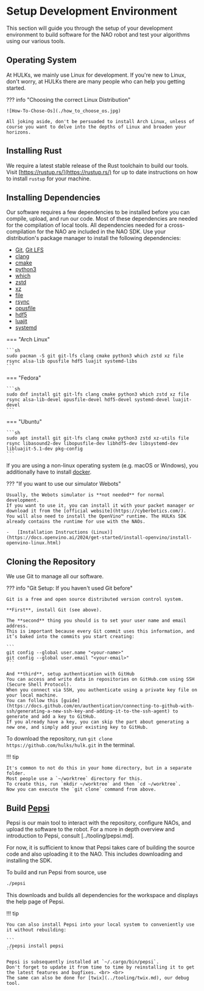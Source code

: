 # Setup Development Environment

This section will guide you through the setup of your development environment to build software for the NAO robot and test your algorithms using our various tools.

## Operating System

At HULKs, we mainly use Linux for development.
If you're new to Linux, don't worry, at HULKs there are many people who can help you getting started.

??? info "Choosing the correct Linux Distribution"

    ![How-To-Chose-Os](./how_to_choose_os.jpg)

    All joking aside, don't be persuaded to install Arch Linux, unless of course you want to delve into the depths of Linux and broaden your horizons.

## Installing Rust

We require a latest stable release of the Rust toolchain to build our tools.
Visit [https://rustup.rs/](https://rustup.rs/) for up to date instructions on how to install `rustup` for your machine.

## Installing Dependencies

Our software requires a few dependencies to be installed before you can compile, upload, and run our code.
Most of these dependencies are needed for the compilation of local tools.
All dependencies needed for a cross-compilation for the NAO are included in the NAO SDK.
Use your distribution's package manager to install the following dependencies:

-   [Git](https://git-scm.com/), [Git LFS](https://git-lfs.com/)
-   [clang](https://clang.llvm.org/)
-   [cmake](https://cmake.org/)
-   [python3](https://www.python.org/)
-   [which](https://carlowood.github.io/which/)
-   [zstd](http://www.zstd.net/)
-   [xz](https://tukaani.org/xz/)
-   [file](https://darwinsys.com/file/)
-   [rsync](https://rsync.samba.org/)
-   [opusfile](https://opus-codec.org/)
-   [hdf5](https://www.hdfgroup.org/solutions/hdf5/)
-   [luajit](https://luajit.org/)
-   [systemd](https://www.freedesktop.org/wiki/Software/systemd/)

=== "Arch Linux"

    ```sh
    sudo pacman -S git git-lfs clang cmake python3 which zstd xz file rsync alsa-lib opusfile hdf5 luajit systemd-libs
    ```

=== "Fedora"

    ```sh
    sudo dnf install git git-lfs clang cmake python3 which zstd xz file rsync alsa-lib-devel opusfile-devel hdf5-devel systemd-devel luajit-devel
    ```

=== "Ubuntu"

    ```sh
    sudo apt install git git-lfs clang cmake python3 zstd xz-utils file rsync libasound2-dev libopusfile-dev libhdf5-dev libsystemd-dev libluajit-5.1-dev pkg-config
    ```

If you are using a non-linux operating system (e.g. macOS or Windows), you additionally have to install [docker](https://docs.docker.com/engine/install/).

??? "If you want to use our simulator Webots"

    Usually, the Webots simulator is **not needed** for normal development.
    If you want to use it, you can install it with your packet manager or download it from the [official website](https://cyberbotics.com/).
    You will also need to install the OpenVino™ runtime. The HULKs SDK already contains the runtime for use with the NAOs.

    -   [Installation Instructions (Linux)](https://docs.openvino.ai/2024/get-started/install-openvino/install-openvino-linux.html)

## Cloning the Repository

We use Git to manage all our software.

??? info "Git Setup: If you haven't used Git before"

    Git is a free and open source distributed version control system.

    **First**, install Git (see above).

    The **second** thing you should is to set your user name and email address.
    This is important because every Git commit uses this information, and it’s baked into the commits you start creating:

    ```
    git config --global user.name "<your-name>"
    git config --global user.email "<your-email>"
    ```

    And **third**, setup authentication with GitHub
    You can access and write data in repositories on GitHub.com using SSH (Secure Shell Protocol).
    When you connect via SSH, you authenticate using a private key file on your local machine.
    You can follow this [guide](https://docs.github.com/en/authentication/connecting-to-github-with-ssh/generating-a-new-ssh-key-and-adding-it-to-the-ssh-agent) to generate and add a key to GitHub.
    If you already have a key, you can skip the part about generating a new one, and simply add your existing key to GitHub.

To download the repository, run `git clone https://github.com/hulks/hulk.git` in the terminal.

!!! tip

    It's common to not do this in your home directory, but in a separate folder.
    Most people use a `~/worktree` directory for this.
    To create this, run `mkdir ~/worktree` and then `cd ~/worktree`.
    Now you can execute the `git clone` command from above.

## Build [Pepsi](../tooling/pepsi.md)

Pepsi is our main tool to interact with the repository, configure NAOs, and upload the software to the robot.
For a more in depth overview and introduction to Pepsi, consult [../tooling/pepsi.md].

For now, it is sufficient to know that Pepsi takes care of building the source code and also uploading it to the NAO.
This includes downloading and installing the SDK.

To build and run Pepsi from source, use

```sh
./pepsi
```

This downloads and builds all dependencies for the workspace and displays the help page of Pepsi.

!!! tip

    You can also install Pepsi into your local system to conveniently use it without rebuilding:

    ```
    ./pepsi install pepsi
    ```

    Pepsi is subsequently installed at `~/.cargo/bin/pepsi`.
    Don't forget to update it from time to time by reinstalling it to get the latest features and bugfixes. <br> <br>
    The same can also be done for [twix](../tooling/twix.md), our debug tool.
